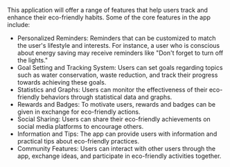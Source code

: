 This application will offer a range of features that help users track and enhance their eco-friendly habits. Some of the core features in the app include:

* Personalized Reminders: Reminders that can be customized to match the user's lifestyle and interests. For instance, a user who is conscious about energy saving may receive reminders like "Don't forget to turn off the lights."
* Goal Setting and Tracking System: Users can set goals regarding topics such as water conservation, waste reduction, and track their progress towards achieving these goals.
* Statistics and Graphs: Users can monitor the effectiveness of their eco-friendly behaviors through statistical data and graphs.
* Rewards and Badges: To motivate users, rewards and badges can be given in exchange for eco-friendly actions.
* Social Sharing: Users can share their eco-friendly achievements on social media platforms to encourage others.
* Information and Tips: The app can provide users with information and practical tips about eco-friendly practices.
* Community Features: Users can interact with other users through the app, exchange ideas, and participate in eco-friendly activities together. 